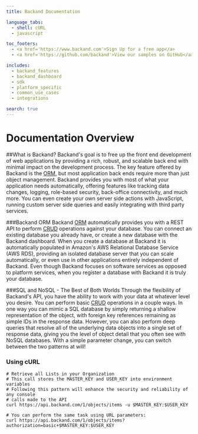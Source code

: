 ```yaml
---
title: Backand Documentation

language_tabs:
  - shell: cURL
  - javascript

toc_footers:
  - <a href='https://www.backand.com'>Sign Up for a free app</a>
  - <a href='https://github.com/backand'>View our samples on GitHub</a>

includes:
  - backand_features
  - backand_dashboard
  - sdk
  - platform_specific
  - common_use_cases
  - integrations

search: true
---
```


# Documentation Overview

##What is Backand?
Backand's goal is to free up the front end development of web applications by providing a rich, robust, and scalable back end with minimal impact on the development process. The key feature offered by Backand is the [ORM](http://en.wikipedia.org/wiki/Object-relational_mapping), but most application back ends require more than just object management. Backand provides you with most of what your application needs automatically, offering features like tracking data changes, logging, role-based security, back-office connectivity, and much more. You can even create your own server side actions with JavaScript, running custom server side queries and easily integrating with third party services.

###Backand ORM
Backand [ORM](http://en.wikipedia.org/wiki/Object-relational_mapping) automatically provides you with a REST API to perform [CRUD](http://en.wikipedia.org/wiki/Create,_read,_update_and_delete) operations against your database. You can connect an existing database you already have, or create a new database with the Backand dashboard. When you create a database at Backand it is automatically populated in Amazon's AWS Relational Database Service (AWS RDS), providing an isolated database server that you can scale automatically, or even use in other applications entirely independent of Backand. Even though Backand focuses on software services as opposed to platform services, when you register a database with Backand it is truly your database.

###SQL and NoSQL - The Best of Both Worlds
Through the flexibility of Backand's API, you have the ability to work with your data at whatever level you desire. You can perform basic [CRUD](http://en.wikipedia.org/wiki/Create,_read,_update_and_delete) operations in a couple ways. In one way you can mimic a SQL database by simply returning a shallow representation of the object, with foreign key references remaining as simple IDs in the response data. However, you can also perform deep queries that resolve all of the underlying data objects into a single set of response data, giving you the level of object detail that you often see with NoSQL databases. With a simple parameter change, you can switch between the two patterns at will!

### Using cURL
```shell
# Retrieve all Lists in your Organization
# This call stores the MASTER_KEY and USER_KEY into environment variables
# Following this pattern will enhance the security and reliability of any console
# calls made to the API
curl https://api.backand.com/1/objects/items -u $MASTER_KEY:$USER_KEY

# You can perform the same task using URL parameters:
curl https://api.backand.com/1/objects/items?authorization=basic+$MASTER_KEY:$USER_KEY
```
